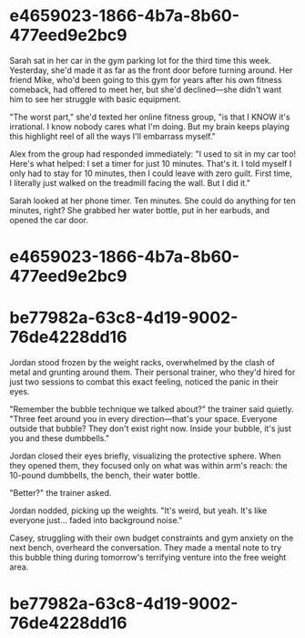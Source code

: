 

# e4659023-1866-4b7a-8b60-477eed9e2bc9

Sarah sat in her car in the gym parking lot for the third time this week. Yesterday, she'd made it as far as the front door before turning around. Her friend Mike, who'd been going to this gym for years after his own fitness comeback, had offered to meet her, but she'd declined—she didn't want him to see her struggle with basic equipment.

"The worst part," she'd texted her online fitness group, "is that I KNOW it's irrational. I know nobody cares what I'm doing. But my brain keeps playing this highlight reel of all the ways I'll embarrass myself."

Alex from the group had responded immediately: "I used to sit in my car too! Here's what helped: I set a timer for just 10 minutes. That's it. I told myself I only had to stay for 10 minutes, then I could leave with zero guilt. First time, I literally just walked on the treadmill facing the wall. But I did it."

Sarah looked at her phone timer. Ten minutes. She could do anything for ten minutes, right? She grabbed her water bottle, put in her earbuds, and opened the car door.

# e4659023-1866-4b7a-8b60-477eed9e2bc9



# be77982a-63c8-4d19-9002-76de4228dd16

Jordan stood frozen by the weight racks, overwhelmed by the clash of metal and grunting around them. Their personal trainer, who they'd hired for just two sessions to combat this exact feeling, noticed the panic in their eyes.

"Remember the bubble technique we talked about?" the trainer said quietly. "Three feet around you in every direction—that's your space. Everyone outside that bubble? They don't exist right now. Inside your bubble, it's just you and these dumbbells."

Jordan closed their eyes briefly, visualizing the protective sphere. When they opened them, they focused only on what was within arm's reach: the 10-pound dumbbells, the bench, their water bottle.

"Better?" the trainer asked.

Jordan nodded, picking up the weights. "It's weird, but yeah. It's like everyone just... faded into background noise."

Casey, struggling with their own budget constraints and gym anxiety on the next bench, overheard the conversation. They made a mental note to try this bubble thing during tomorrow's terrifying venture into the free weight area.

# be77982a-63c8-4d19-9002-76de4228dd16

